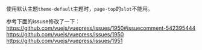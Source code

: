 使用默认主题`theme-default`主题时，`page-top`的`slot`不能用。

参考下面的issuse修改了一下：
https://github.com/vuejs/vuepress/issues/1950#issuecomment-542395444
https://github.com/vuejs/vuepress/issues/1950
https://github.com/vuejs/vuepress/issues/1951
